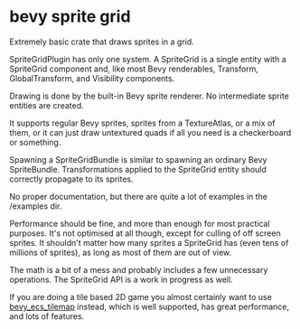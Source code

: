 # bevy sprite grid

Extremely basic crate that draws sprites in a grid.

SpriteGridPlugin has only one system. A SpriteGrid is a single entity with a SpriteGrid component and, like most Bevy renderables, Transform, GlobalTransform, and Visibility components.

Drawing is done by the built-in Bevy sprite renderer. No intermediate sprite entities are created.

It supports regular Bevy sprites, sprites from a TextureAtlas, or a mix of them, or it can just draw untextured quads if all you need is a checkerboard or something.

Spawning a SpriteGridBundle is similar to spawning an ordinary Bevy SpriteBundle. 
Transformations applied to the SpriteGrid entity should correctly propagate to its sprites.

No proper documentation, but there are quite a lot of examples in the /examples dir. 

Performance should be fine, and more than enough for most practical purposes. It's not optimised at all though, except for culling of off screen sprites. It shouldn't matter how many sprites a SpriteGrid has (even tens of millions of sprites), as long as most of them are out of view.

The math is a bit of a mess and probably includes a few unnecessary operations. 
The SpriteGrid API is a work in progress as well.

If you are doing a tile based 2D game you almost certainly want to use [bevy_ecs_tilemap](https://github.com/StarArawn/bevy_ecs_tilemap) instead, which is well supported, has great performance, and lots of features.








